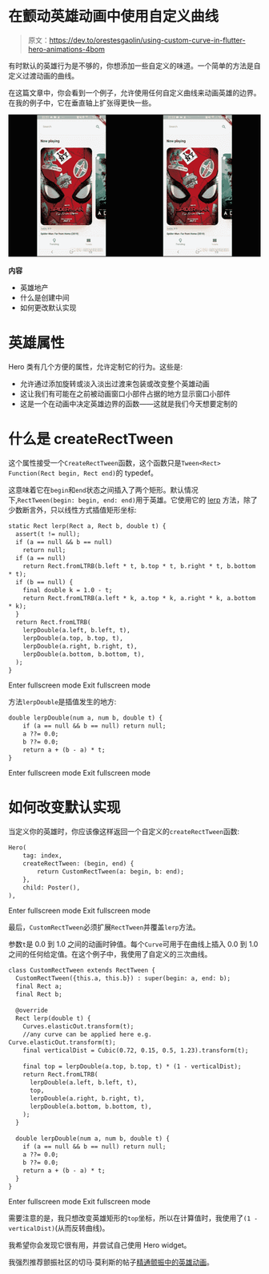 # 在颤动英雄动画中使用自定义曲线

> 原文：<https://dev.to/orestesgaolin/using-custom-curve-in-flutter-hero-animations-4bom>

有时默认的英雄行为是不够的，你想添加一些自定义的味道。一个简单的方法是自定义过渡动画的曲线。

在这篇文章中，你会看到一个例子，允许使用任何自定义曲线来动画英雄的边界。在我的例子中，它在垂直轴上扩张得更快一些。

[![Comparison](img/2b7cd5ddb8d78f7926c589524c914617.png)](https://res.cloudinary.com/practicaldev/image/fetch/s--pdrB0JJS--/c_limit%2Cf_auto%2Cfl_progressive%2Cq_66%2Cw_880/https://roszkowski.dimg/hero.gif)

**内容**

*   英雄地产
*   什么是创建中间
*   如何更改默认实现

# 英雄属性

Hero 类有几个方便的属性，允许定制它的行为。这些是:

*   允许通过添加旋转或淡入淡出过渡来包装或改变整个英雄动画
*   这让我们有可能在之前被动画窗口小部件占据的地方显示窗口小部件
*   这是一个在动画中决定英雄边界的函数——这就是我们今天想要定制的

# 什么是 createRectTween

这个属性接受一个`CreateRectTween`函数，这个函数只是`Tween<Rect> Function(Rect begin, Rect end)`的 typedef。

这意味着它在`begin`和`end`状态之间插入了两个矩形。默认情况下,`RectTween(begin: begin, end: end)`用于英雄。它使用它的 [lerp](https://api.flutter.dev/flutter/dart-ui/Rect/lerp.html) 方法，除了少数断言外，只以线性方式插值矩形坐标:

```
static Rect lerp(Rect a, Rect b, double t) {
  assert(t != null);
  if (a == null && b == null)
    return null;
  if (a == null)
    return Rect.fromLTRB(b.left * t, b.top * t, b.right * t, b.bottom * t);
  if (b == null) {
    final double k = 1.0 - t;
    return Rect.fromLTRB(a.left * k, a.top * k, a.right * k, a.bottom * k);
  }
  return Rect.fromLTRB(
    lerpDouble(a.left, b.left, t),
    lerpDouble(a.top, b.top, t),
    lerpDouble(a.right, b.right, t),
    lerpDouble(a.bottom, b.bottom, t),
  );
} 
```

Enter fullscreen mode Exit fullscreen mode

方法`lerpDouble`是插值发生的地方:

```
double lerpDouble(num a, num b, double t) {
    if (a == null && b == null) return null;
    a ??= 0.0;
    b ??= 0.0;
    return a + (b - a) * t;
} 
```

Enter fullscreen mode Exit fullscreen mode

# 如何改变默认实现

当定义你的英雄时，你应该像这样返回一个自定义的`createRectTween`函数:

```
Hero(
    tag: index,
    createRectTween: (begin, end) {
        return CustomRectTween(a: begin, b: end);
    },
    child: Poster(),
), 
```

Enter fullscreen mode Exit fullscreen mode

最后，`CustomRectTween`必须扩展`RectTween`并覆盖`lerp`方法。

参数`t`是 0.0 到 1.0 之间的动画时钟值。每个`Curve`可用于在曲线上插入 0.0 到 1.0 之间的任何给定值。在这个例子中，我使用了自定义的三次曲线。

```
class CustomRectTween extends RectTween {
  CustomRectTween({this.a, this.b}) : super(begin: a, end: b);
  final Rect a;
  final Rect b;

  @override
  Rect lerp(double t) {
    Curves.elasticOut.transform(t);
    //any curve can be applied here e.g. Curve.elasticOut.transform(t);
    final verticalDist = Cubic(0.72, 0.15, 0.5, 1.23).transform(t);

    final top = lerpDouble(a.top, b.top, t) * (1 - verticalDist);
    return Rect.fromLTRB(
      lerpDouble(a.left, b.left, t),
      top,
      lerpDouble(a.right, b.right, t),
      lerpDouble(a.bottom, b.bottom, t),
    );
  }

  double lerpDouble(num a, num b, double t) {
    if (a == null && b == null) return null;
    a ??= 0.0;
    b ??= 0.0;
    return a + (b - a) * t;
  }
} 
```

Enter fullscreen mode Exit fullscreen mode

需要注意的是，我只想改变英雄矩形的`top`坐标，所以在计算值时，我使用了`(1 - verticalDist)`(从而反转曲线)。

我希望你会发现它很有用，并尝试自己使用 Hero widget。

我强烈推荐颤振社区的切马·莫利斯的帖子[精通颤振中的英雄动画](https://medium.com/flutter-community/mastering-hero-animations-in-flutter-bc07e1bea327)。